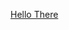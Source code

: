 [Hello There](https://github.com/factz68/factz68/assets/104693224/c3af624f-d354-441c-b4ad-2a6aecaa3a20)

